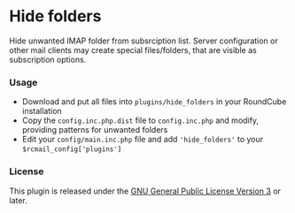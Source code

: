 Hide folders
============

Hide unwanted IMAP folder from subsrciption list. Server configuration or other mail clients may create special 
files/folders, that are visible as subscription options.

### Usage

* Download and put all files into `plugins/hide_folders` in your RoundCube installation
* Copy the `config.inc.php.dist` file to `config.inc.php` and modify, providing patterns for unwanted folders
* Edit your `config/main.inc.php` file and add `'hide_folders'` to your `$rcmail_config['plugins']`

### License

This plugin is released under the [GNU General Public License Version 3](http://www.gnu.org/licenses/gpl.html)
or later.
